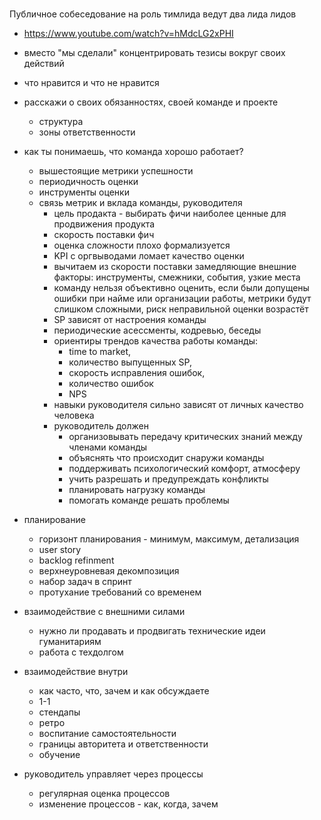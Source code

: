 #

Публичное собеседование на роль тимлида
ведут два лида лидов
 * https://www.youtube.com/watch?v=hMdcLG2xPHI
 * вместо "мы сделали" концентрировать тезисы вокруг своих действий
 * что нравится и что не нравится
 * расскажи о своих обязанностях, своей команде и проекте
	* структура
	* зоны ответственности
 * как ты понимаешь, что команда хорошо работает?
 	* вышестоящие метрики успешности
	* периодичность оценки
	* инструменты оценки
	* связь метрик и вклада команды, руководителя
 		* цель продакта - выбирать фичи наиболее ценные для продвижения продукта
		* скорость поставки фич
		* оценка сложности плохо формализуется
		* KPI с оргвыводами ломает качество оценки
		* вычитаем из скорости поставки замедляющие внешние факторы: инструменты, смежники, события, узкие места
		* команду нельзя объективно оценить, если были допущены ошибки при найме или организации работы, метрики будут слишком сложными, риск неправильной оценки возрастёт
		* SP зависят от настроения команды
		* периодические асессменты, кодревью, беседы
		* ориентиры трендов качества работы команды:
			* time to market,
			* количество выпущенных SP,
			* скорость исправления ошибок,
			* количество ошибок
			* NPS
		* навыки руководителя сильно зависят от личных качество человека
		* руководитель должен
			* организовывать передачу критических знаний между членами команды
			* объяснять что происходит снаружи команды
			* поддерживать психологический комфорт, атмосферу
			* учить разрешать и предупреждать конфликты
			* планировать нагрузку команды
			* помогать команде решать проблемы
 * планирование
	* горизонт планирования - минимум, максимум, детализация
	* user story
	* backlog refinment
	* верхнеуровневая декомпозиция
	* набор задач в спринт
	* протухание требований со временем

 * взаимодействие с внешними силами
	* нужно ли продавать и продвигать технические идеи гуманитариям
	* работа с техдолгом

 * взаимодействие внутри
 	* как часто, что, зачем и как обсуждаете
	* 1-1
	* стендапы
	* ретро
	* воспитание самостоятельности
	* границы авторитета и ответственности
	* обучение
 * руководитель управляет через процессы
    * регулярная оценка процессов
    * изменение процессов - как, когда, зачем